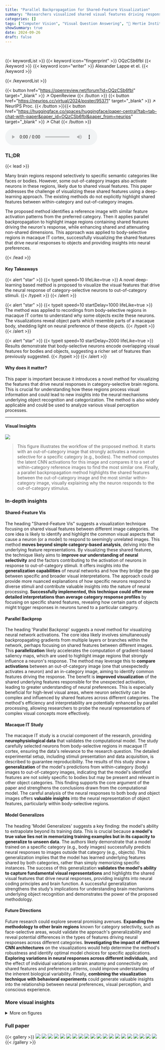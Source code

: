 ```yaml
---
title: "Parallel Backpropagation for Shared-Feature Visualization"
summary: "Researchers visualized shared visual features driving responses of body-selective neurons to non-body objects, revealing object parts resembling macaque body parts, thus explaining neural preferences."
categories: []
tags: ["Computer Vision", "Visual Question Answering", "🏢 Hertie Institute, University Clinics Tübingen",]
showSummary: true
date: 2024-09-26
draft: false
---
```


<br>

{{< keywordList >}}
{{< keyword icon="fingerprint" >}} OQzCSb6fbl {{< /keyword >}}
{{< keyword icon="writer" >}} Alexander Lappe et el. {{< /keyword >}}
 
{{< /keywordList >}}

{{< button href="https://openreview.net/forum?id=OQzCSb6fbl" target="_blank" >}}
↗ OpenReview
{{< /button >}}
{{< button href="https://neurips.cc/virtual/2024/poster/95371" target="_blank" >}}
↗ NeurIPS Proc.
{{< /button >}}{{< button href="https://huggingface.co/spaces/huggingface/paper-central?tab=tab-chat-with-paper&paper_id=OQzCSb6fbl&paper_from=neurips" target="_blank" >}}
↗ Chat
{{< /button >}}



<audio controls>
    <source src="https://ai-paper-reviewer.com/OQzCSb6fbl/podcast.wav" type="audio/wav">
    Your browser does not support the audio element.
</audio>


### TL;DR


{{< lead >}}

Many brain regions respond selectively to specific semantic categories like faces or bodies. However, some out-of-category images also activate neurons in these regions, likely due to shared visual features. This paper addresses the challenge of visualizing these shared features using a deep-learning approach.  The existing methods do not explicitly highlight shared features between within-category and out-of-category images.

The proposed method identifies a reference image with similar feature activation patterns from the preferred category. Then it applies parallel backpropagation to highlight image regions containing shared features driving the neuron's response, while enhancing shared and attenuating non-shared dimensions. This approach was applied to body-selective regions in macaque IT cortex, successfully visualizing the shared features that drive neural responses to objects and providing insights into neural preferences.

{{< /lead >}}


#### Key Takeaways

{{< alert "star" >}}
{{< typeit speed=10 lifeLike=true >}} A novel deep-learning based method is proposed to visualize the visual features that drive the neural response of category-selective neurons to out-of-category stimuli. {{< /typeit >}}
{{< /alert >}}

{{< alert "star" >}}
{{< typeit speed=10 startDelay=1000 lifeLike=true >}} The method was applied to recordings from body-selective regions in macaque IT cortex to understand why some objects excite these neurons. The visualizations reveal object parts which resemble parts of a macaque body, shedding light on neural preference of these objects. {{< /typeit >}}
{{< /alert >}}

{{< alert "star" >}}
{{< typeit speed=10 startDelay=2000 lifeLike=true >}} Results demonstrate that body-selective neurons encode overlapping visual features for bodies and objects, suggesting a richer set of features than previously suggested. {{< /typeit >}}
{{< /alert >}}

#### Why does it matter?
This paper is important because it introduces a novel method for visualizing the features that drive neural responses in category-selective brain regions. This is crucial for understanding how these regions process visual information and could lead to new insights into the neural mechanisms underlying object recognition and categorization. The method is also widely applicable and could be used to analyze various visual perception processes.

------
#### Visual Insights



![](https://ai-paper-reviewer.com/OQzCSb6fbl/figures_0_1.jpg)

> This figure illustrates the workflow of the proposed method. It starts with an out-of-category image that strongly activates a neuron selective for a specific category (e.g., bodies).  The method computes the latent CNN activations for this image and compares it to a set of within-category reference images to find the most similar one. Finally, a parallel backpropagation method highlights the shared features between the out-of-category image and the most similar within-category image, visually explaining why the neuron responds to the out-of-category stimulus.







### In-depth insights


#### Shared-Feature Vis
The heading "Shared-Feature Vis" suggests a visualization technique focusing on shared visual features between different image categories.  The core idea is likely to identify and highlight the common visual aspects that cause a neuron (or a model) to respond to seemingly unrelated images. This method **moves beyond simple category-based analysis**, delving into the underlying feature representations. By visualizing these shared features, the technique likely aims to **improve our understanding of neural selectivity** and the factors contributing to the activation of neurons in response to out-of-category stimuli. It offers insights into the **generalization capabilities** of neural networks and how they bridge the gap between specific and broader visual interpretations. The approach could provide more nuanced explanations of how specific neurons respond to diverse stimuli and contribute valuable insights into the nature of neural processing. **Successfully implemented, this technique could offer more detailed interpretations than average category response profiles** by focusing on specific shared features, revealing how certain parts of objects might trigger responses in neurons tuned to a particular category.

#### Parallel Backprop
The heading 'Parallel Backprop' suggests a novel method for visualizing neural network activations.  The core idea likely involves simultaneously backpropagating gradients from multiple layers or branches within the network, perhaps focusing on shared features between different images. This **parallelization** likely accelerates the computation of gradient-based saliency maps, which are used to highlight image regions that strongly influence a neuron's response.  The method may leverage this to **compare activations** between an out-of-category image (one that unexpectedly activates a neuron) and an in-category image, aiming to identify common features driving the response.  The benefit is **improved visualization** of the shared underlying features responsible for the unexpected activation, leading to greater understanding of neural preferences.  This is especially beneficial for high-level visual areas, where neuron selectivity can be complex and influenced by shared features across different categories. The method's efficiency and interpretability are potentially enhanced by parallel processing, allowing researchers to probe the neural representations of complex visual concepts more effectively.

#### Macaque IT Study
The macaque IT study is a crucial component of the research, providing **neurophysiological data** that validates the computational model. The study carefully selected neurons from body-selective regions in macaque IT cortex, ensuring the data's relevance to the research question.  The detailed experimental setup, including stimuli presentation and data acquisition, is described to guarantee reproducibility.  The results of this study show a **generalization** of the model's predictions from within-category (body) images to out-of-category images, indicating that the model's identified features are not solely specific to bodies but may be present and relevant in other object categories. This finding supports the core argument of the paper and strengthens the conclusions drawn from the computational model. The careful analysis of the neural responses to both body and object images offers **valuable insights** into the neural representation of object features, particularly within body-selective regions.

#### Model Generalizes
The heading 'Model Generalizes' suggests a key finding: the model's ability to extrapolate beyond its training data.  This is crucial because **a model's true value lies not in memorizing training examples but in its capacity to generalize to unseen data**.  The authors likely demonstrate that a model trained on a specific category (e.g., body images) successfully predicts neural responses to images outside that category (e.g., objects). This generalization implies that the model has learned underlying features shared by both categories, rather than simply memorizing specific instances.  The success of this generalization **validates the model's ability to capture fundamental visual representations** and highlights the shared visual features that drive neural responses, providing insights into neural coding principles and brain function. A successful generalization strengthens the study's implications for understanding brain mechanisms underlying object recognition and demonstrates the power of the proposed methodology.

#### Future Directions
Future research could explore several promising avenues. **Expanding the methodology to other brain regions** known for category selectivity, such as face-selective areas, would validate the approach's generalizability and reveal potential differences in the types of features driving neural responses across different categories.  **Investigating the impact of different CNN architectures** on the visualizations would help determine the method's robustness and identify optimal model choices for specific applications.  **Exploring variations in neural responses across different individuals**, and the effect of individual variations in brain anatomy and connectivity on shared features and preference patterns, could improve understanding of the inherent biological variability.  Finally, **combining the visualization technique with behavioral experiments** could generate valuable insights into the relationship between neural preferences, visual perception, and conscious experience.


### More visual insights

<details>
<summary>More on figures
</summary>


![](https://ai-paper-reviewer.com/OQzCSb6fbl/figures_4_1.jpg)

> This figure illustrates the parallel backpropagation method used in the paper to visualize shared features between two images.  First, a pre-trained Convolutional Neural Network (CNN) extracts latent feature activations from both images.  These activations are then backpropagated to the pixel level, resulting in gradient maps for each image.  A weighted Hadamard product, incorporating the neuron's specific readout weights, combines these gradient maps.  Finally, a weighted sum of the resulting gradients generates the final pixel saliency maps highlighting the shared features driving the neuron's response.


![](https://ai-paper-reviewer.com/OQzCSb6fbl/figures_6_1.jpg)

> Figure 3 shows the results of testing how well the model generalizes from body images to object images. Part (a) shows a strong positive correlation between predicted and recorded neural responses for object images, demonstrating that the features predictive of body image responses also predict object image responses.  The correlation is higher for body images, and the consistency of responses across recording sessions is demonstrated. Part (b) shows that neural responses to the objects are higher than average for body and object images in most cases.


![](https://ai-paper-reviewer.com/OQzCSb6fbl/figures_7_1.jpg)

> This figure shows the results of applying the parallel backpropagation method to visualize shared features between out-of-category objects and within-category body images for multi-unit recordings from the posterior region of the macaque STS.  Each subplot displays a pair of images: an out-of-category object image (left) that strongly activates a particular neuron, and the most similar within-category body image (right) based on a neuron-specific similarity metric. The overlayed heatmaps highlight the shared image regions that contribute to the neural response.


![](https://ai-paper-reviewer.com/OQzCSb6fbl/figures_8_1.jpg)

> This figure displays the results of applying the parallel backpropagation method to visualize shared features between out-of-category objects and within-category body images for neurons in the macaque STS posterior region. Each subplot represents a different recording channel.  The left image in each subplot shows an object that strongly activates the neuron, while the right image shows the most similar body image based on a neuron-specific similarity metric. The heatmaps overlayed on the images highlight the shared features driving the neural response.


![](https://ai-paper-reviewer.com/OQzCSb6fbl/figures_12_1.jpg)

> This figure shows the results of applying the parallel backpropagation method on six synthetic, category-selective neurons. Each row represents a different neuron, with its preferred category labeled above. The visualizations highlight features shared between within-category and out-of-category (ooc) images, explaining why ooc images activate the neuron.


![](https://ai-paper-reviewer.com/OQzCSb6fbl/figures_13_1.jpg)

> This figure compares the results of using two different methods for computing the Jacobian of the latent features with respect to image pixels: Integrated Gradients and the standard gradient method. The top row displays visualizations generated using Integrated Gradients, while the bottom row shows visualizations obtained using the standard gradient method. Both methods aim to highlight image regions that are highly relevant for predicting neural responses. The similarity in the visualizations suggests that the choice of method has a minimal effect on the overall results.


</details>






### Full paper

{{< gallery >}}
<img src="https://ai-paper-reviewer.com/OQzCSb6fbl/1.png" class="grid-w50 md:grid-w33 xl:grid-w25" />
<img src="https://ai-paper-reviewer.com/OQzCSb6fbl/2.png" class="grid-w50 md:grid-w33 xl:grid-w25" />
<img src="https://ai-paper-reviewer.com/OQzCSb6fbl/3.png" class="grid-w50 md:grid-w33 xl:grid-w25" />
<img src="https://ai-paper-reviewer.com/OQzCSb6fbl/4.png" class="grid-w50 md:grid-w33 xl:grid-w25" />
<img src="https://ai-paper-reviewer.com/OQzCSb6fbl/5.png" class="grid-w50 md:grid-w33 xl:grid-w25" />
<img src="https://ai-paper-reviewer.com/OQzCSb6fbl/6.png" class="grid-w50 md:grid-w33 xl:grid-w25" />
<img src="https://ai-paper-reviewer.com/OQzCSb6fbl/7.png" class="grid-w50 md:grid-w33 xl:grid-w25" />
<img src="https://ai-paper-reviewer.com/OQzCSb6fbl/8.png" class="grid-w50 md:grid-w33 xl:grid-w25" />
<img src="https://ai-paper-reviewer.com/OQzCSb6fbl/9.png" class="grid-w50 md:grid-w33 xl:grid-w25" />
<img src="https://ai-paper-reviewer.com/OQzCSb6fbl/10.png" class="grid-w50 md:grid-w33 xl:grid-w25" />
<img src="https://ai-paper-reviewer.com/OQzCSb6fbl/11.png" class="grid-w50 md:grid-w33 xl:grid-w25" />
<img src="https://ai-paper-reviewer.com/OQzCSb6fbl/12.png" class="grid-w50 md:grid-w33 xl:grid-w25" />
<img src="https://ai-paper-reviewer.com/OQzCSb6fbl/13.png" class="grid-w50 md:grid-w33 xl:grid-w25" />
<img src="https://ai-paper-reviewer.com/OQzCSb6fbl/14.png" class="grid-w50 md:grid-w33 xl:grid-w25" />
<img src="https://ai-paper-reviewer.com/OQzCSb6fbl/15.png" class="grid-w50 md:grid-w33 xl:grid-w25" />
<img src="https://ai-paper-reviewer.com/OQzCSb6fbl/16.png" class="grid-w50 md:grid-w33 xl:grid-w25" />
<img src="https://ai-paper-reviewer.com/OQzCSb6fbl/17.png" class="grid-w50 md:grid-w33 xl:grid-w25" />
<img src="https://ai-paper-reviewer.com/OQzCSb6fbl/18.png" class="grid-w50 md:grid-w33 xl:grid-w25" />
<img src="https://ai-paper-reviewer.com/OQzCSb6fbl/19.png" class="grid-w50 md:grid-w33 xl:grid-w25" />
<img src="https://ai-paper-reviewer.com/OQzCSb6fbl/20.png" class="grid-w50 md:grid-w33 xl:grid-w25" />
{{< /gallery >}}